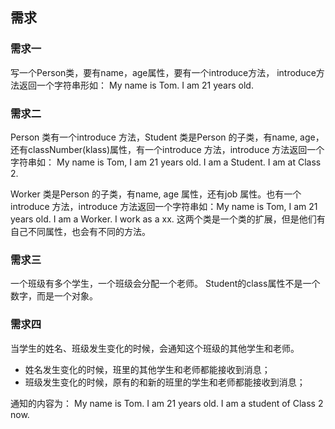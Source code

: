 ## 需求
### 需求一

写一个Person类，要有name，age属性，要有一个introduce方法， introduce方法返回一个字符串形如： My name is Tom. I am 21 years old.

### 需求二 

Person 类有一个introduce 方法，Student 类是Person 的子类，有name, age，还有classNumber(klass)属性，有一个introduce 方法，introduce 方法返回一个字符串如： My name is Tom, I am 21 years old. I am a Student. I am at Class 2.

Worker 类是Person 的子类，有name, age 属性，还有job 属性。也有一个introduce 方法，introduce 方法返回一个字符串如：My name is Tom, I am 21 years old. I am a Worker. I work as a xx.
这两个类是一个类的扩展，但是他们有自己不同属性，也会有不同的方法。

### 需求三 

一个班级有多个学生，一个班级会分配一个老师。
Student的class属性不是一个数字，而是一个对象。

### 需求四

当学生的姓名、班级发生变化的时候，会通知这个班级的其他学生和老师。
* 姓名发生变化的时候，班里的其他学生和老师都能接收到消息；
* 班级发生变化的时候，原有的和新的班里的学生和老师都能接收到消息；

通知的内容为： My name is Tom. I am 21 years old. I am a student of Class 2 now.